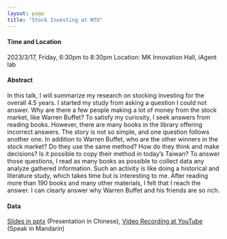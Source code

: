 ```yaml
---
layout: page
title: "Stock Investing at NTU"
---
```


#### Time and Location
2023/3/17, Friday, 6:30pm to 8:30pm Location: MK Innovation Hall, iAgent lab

#### Abstract

In this talk, I will summarize my research on stocking investing for the overall 4.5 years. I started my study from asking a question I could not answer. Why are there a few people making a lot of money from the stock market, like Warren Buffet? To satisfy my curiosity, I seek answers from reading books. However, there are many books in the library offering incorrect answers. The story is not so simple, and one question follows another one. In addition to Warren Buffet, who are the other winners in the stock market? Do they use the same method? How do they think and make decisions? Is it possible to copy their method in today’s Taiwan? To answer those questions, I read as many books as possible to collect data any analyze gathered information. Such an activity is like doing a historical and literature study, which takes time but is interesting to me. After reading more than 190 books and many other materials, I felt that I reach the answer. I can clearly answer why Warren Buffet and his friends are so rich.

#### Data
[Slides in pptx]() (Presentation in Chinese), [Video Recording at YouTube](https://youtu.be/jCgbZQX9jmI) (Speak in Mandarin)
